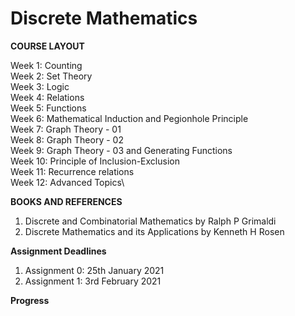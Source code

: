 # Discrete Mathematics

**COURSE LAYOUT**

Week 1: 	Counting\
Week 2: 	Set Theory\
Week 3: 	Logic\
Week 4: 	Relations\
Week 5: 	Functions\
Week 6: 	Mathematical Induction and Pegionhole Principle\
Week 7: 	Graph Theory - 01\
Week 8: 	Graph Theory - 02\
Week 9: 	Graph Theory - 03 and Generating Functions\
Week 10: Principle of Inclusion-Exclusion\
Week 11: Recurrence relations\
Week 12: Advanced Topics\

**BOOKS AND REFERENCES**
1. Discrete and Combinatorial Mathematics by Ralph P Grimaldi 
2. Discrete Mathematics and its Applications by Kenneth H Rosen



**Assignment Deadlines**

1. Assignment 0: 25th January 2021
2. Assignment 1: 3rd February 2021

**Progress**